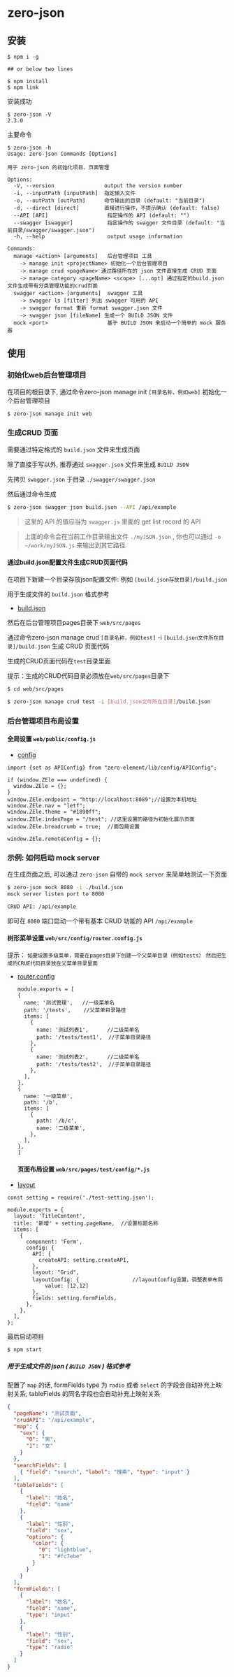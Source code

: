 # zero-json

## 安装

```shell
$ npm i -g 

## or below two lines

$ npm install
$ npm link
```

安装成功

```shell
$ zero-json -V
2.3.0
```

主要命令

```
$ zero-json -h
Usage: zero-json Commands [Options]

用于 zero-json 的初始化项目、页面管理

Options:
  -V, --version                output the version number
  -i, --inputPath [inputPath]  指定输入文件
  -o, --outPath [outPath]      命令输出的目录 (default: "当前目录")
  -d, --direct [direct]        直接进行操作，不提示确认 (default: false)
  --API [API]                   指定操作的 API (default: "")
  --swagger [swagger]           指定操作的 swagger 文件目录 (default: "当前目录/swagger/swagger.json")
  -h, --help                    output usage information

Commands:
  manage <action> [arguments]   后台管理项目 工具
    -> manage init <projectName> 初始化一个后台管理项目
    -> manage crud <pageName> 通过路径所在的 json 文件直接生成 CRUD 页面
    -> manage category <pageName> <scope> [...opt] 通过指定的build.json文件生成带有分类管理功能的crud页面
  swagger <action> [arguments]  swagger 工具
    -> swagger ls [filter] 列出 swagger 可用的 API
    -> swagger format 重新 format swagger.json 文件
    -> swagger json [fileName] 生成一个 BUILD JSON 文件
  mock <port>                   基于 BUILD JSON 来启动一个简单的 mock 服务器
```

## 使用

### 初始化web后台管理项目

在项目的根目录下, 通过命令zero-json manage init `[目录名称，例如web]` 初始化一个后台管理项目

```bash
$ zero-json manage init web
```

### 生成CRUD 页面

需要通过特定格式的 `build.json` 文件来生成页面

除了直接手写以外, 推荐通过 `swagger.json` 文件来生成 `BUILD JSON`

先拷贝 `swagger.json` 于目录 `./swagger/swagger.json`

然后通过命令生成

```bash
$ zero-json swagger json build.json --API /api/example
```

> 这里的 API 的值应当为 `swagger.js` 里面的 get list record 的 API

> 上面的命令会在当前工作目录输出文件 `./myJSON.json` , 你也可以通过 `-o ~/work/myJSON.js` 来输出到其它路径

#### 通过build.json配置文件生成CRUD页面代码

在项目下新建一个目录存放json配置文件: 例如 `[build.json存放目录]/build.json`

用于生成文件的 `build.json` 格式参考

- [build.json](../zero-json/build.json.md)

然后在后台管理项目pages目录下 `web/src/pages`

通过命令zero-json manage crud `[目录名称，例如test]` -i `[build.json文件所在目录]/build.json` 生成 CRUD 页面代码

生成的CRUD页面代码在`test`目录里面

提示：生成的CRUD代码目录必须放在`web/src/pages`目录下

```bash
$ cd web/src/pages

$ zero-json manage crud test -i [build.json文件所在目录]/build.json
```

### 后台管理项目布局设置

#### 全局设置 `web/public/config.js`

- [config](../zero-json/config.md)

```
import {set as APIConfig} from "zero-element/lib/config/APIConfig";

if (window.ZEle === undefined) {
  window.ZEle = {};
}
window.ZEle.endpoint = "http://localhost:8089";//设置为本机地址
window.ZEle.nav = "letf";
window.ZEle.theme = "#1890ff";
window.ZEle.indexPage = "/test"; //这里设置的路径为初始化展示页面
window.ZEle.breadcrumb = true;  //面包屑设置

window.ZEle.remoteConfig = {};
```

### 示例: 如何启动 mock server

在生成页面之后, 可以通过 `zero-json` 自带的 `mock server` 来简单地测试一下页面

```bash
$ zero-json mock 8080 -i ./build.json
mock server listen port to 8080

CRUD API: /api/example
```

即可在 `8080` 端口启动一个带有基本 CRUD 功能的 API `/api/example`

#### 树形菜单设置 `web/src/config/router.config.js`

提示： `如要设置多级菜单，需要在pages目录下创建一个父菜单目录（例如tests）` `然后把生成的CRUE代码目录放在父菜单目录里面`

- [router.config](../zero-json/router.config.md)

  ```
  module.exports = [
  {
    name: '测试管理',   //一级菜单名
    path: '/tests',    //父菜单目录路径
    items: [
      {
        name: '测试列表1',      //二级菜单名
        path: '/tests/test1',  //子菜单目录路径
      },
      {
        name: '测试列表2',      //二级菜单名
        path: '/tests/test2',  //子菜单目录路径    
      },
    ],
  },
  {
    name: '一级菜单',
    path: '/b',
    items: [
      {
        path: '/b/c',
        name: '二级菜单',
      },
    ],
  },
  ]
  ```

  #### 页面布局设置 `web/src/pages/test/config/*.js`

- [layout](../zero-json/layout.md)

```
const setting = require('./test-setting.json');

module.exports = {
  layout: 'TitleContent',
  title: '新增' + setting.pageName,  //设置标题名称
  items: [
    {
      component: 'Form',
      config: {
        API: {
          createAPI: setting.createAPI,
        },
        layout: "Grid",                     
        layoutConfig: {                 //layoutConfig设置，调整表单布局
            value: [12,12]
        },
        fields: setting.formFields,
      },
    },
  ],
};
```

最后启动项目

```
$ npm start
```

##### 用于生成文件的 json ( `BUILD JSON` ) 格式参考

配置了 `map` 的话, formFields type 为 `radio` 或者 `select` 的字段会自动补充上映射关系, tableFields 的同名字段也会自动补充上映射关系

```json
{
  "pageName": "测试页面",
  "crudAPI": "/api/example",
  "map": {
    "sex": {
      "0": "男",
      "1": "女"
    }
  },
  "searchFields": [
    { "field": "search", "label": "搜索", "type": "input" }
  ],
  "tableFields": [
    {
      "label": "姓名",
      "field": "name"
    },
    {
      "label": "性别",
      "field": "sex",
      "options": {
        "color": {
          "0": "lightblue",
          "1": "#fc7ebe"
        }
      }
    }
  ],
  "formFields": [
    {
      "label": "姓名",
      "field": "name",
      "type": "input"
    },
    {
      "label": "性别",
      "field": "sex",
      "type": "radio"
    }
  ]
}
```
